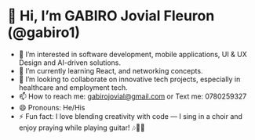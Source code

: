 # 👋 Hi, I’m GABIRO Jovial Fleuron (@gabiro1)

- 👀 I’m interested in software development, mobile applications, UI & UX Design and AI-driven solutions.  
- 🌱 I’m currently learning React, and networking concepts.  
- 💞️ I’m looking to collaborate on innovative tech projects, especially in healthcare and employment tech.  
- 📫 How to reach me: [gabirojovial@gmail.com](mailto:gabirojfleuron@gmail.com)  or Text me: 0780259327
- 😄 Pronouns: He/His 
- ⚡ Fun fact: I love blending creativity with code — I sing in a choir and enjoy praying while playing guitar! 🎶🎸🙏



